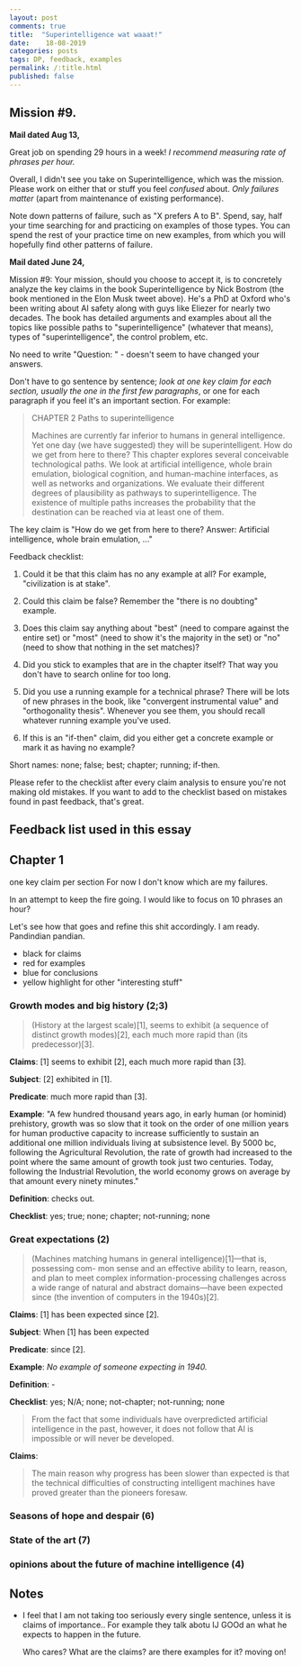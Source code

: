 ```yaml
---
layout: post
comments: true
title:  "Superintelligence wat waaat!"
date:    18-08-2019 
categories: posts
tags: DP, feedback, examples
permalink: /:title.html
published: false
---
```


## Mission #9. 

**Mail dated Aug 13,**

Great job on spending 29 hours in a week! *I recommend measuring rate
of phrases per hour.*

Overall, I didn't see you take on Superintelligence, which was the
mission. Please work on either that or stuff you feel *confused*
about. *Only failures matter* (apart from maintenance of existing
performance).

Note down patterns of failure, such as "X prefers A to B". Spend, say,
half your time searching for and practicing on examples of those
types. You can spend the rest of your practice time on new examples,
from which you will hopefully find other patterns of failure.

**Mail dated June 24,**

Mission #9: Your mission, should you choose to accept it, is to
concretely analyze the key claims in the book Superintelligence by
Nick Bostrom (the book mentioned in the Elon Musk tweet above). He's a
PhD at Oxford who's been writing about AI safety along with guys like
Eliezer for nearly two decades. The book has detailed arguments and
examples about all the topics like possible paths to
"superintelligence" (whatever that means), types of
"superintelligence", the control problem, etc.

No need to write "Question: " - doesn't seem to have changed your
answers.

Don't have to go sentence by sentence; *look at one key claim for each
section, usually the one in the first few paragraphs*, or one for each
paragraph if you feel it's an important section. For example:

> CHAPTER 2 Paths to superintelligence
>
> Machines are currently far inferior to humans in general
> intelligence. Yet one day (we have suggested) they will be
> superintelligent. How do we get from here to there? This chapter
> explores several conceivable technological paths. We look at
> artificial intelligence, whole brain emulation, biological
> cognition, and human-machine interfaces, as well as networks and
> organizations. We evaluate their different degrees of plausibility
> as pathways to superintelligence. The existence of multiple paths
> increases the probability that the destination can be reached via at
> least one of them.

The key claim is "How do we get from here to there? Answer: Artificial
intelligence, whole brain emulation, ..."

Feedback checklist:

1. Could it be that this claim has no any example at all? For example,
   "civilization is at stake".

2. Could this claim be false? Remember the "there is no doubting"
   example.

3. Does this claim say anything about "best" (need to compare against
   the entire set) or "most" (need to show it's the majority in the
   set) or "no" (need to show that nothing in the set matches)?

4. Did you stick to examples that are in the chapter itself? That way
   you don't have to search online for too long.

5. Did you use a running example for a technical phrase? There will be
   lots of new phrases in the book, like "convergent instrumental
   value" and "orthogonality thesis". Whenever you see them, you
   should recall whatever running example you've used.

6. If this is an "if-then" claim, did you either get a concrete
   example or mark it as having no example?

Short names: none; false; best; chapter; running; if-then.

Please refer to the checklist after every claim analysis to ensure
you're not making old mistakes. If you want to add to the checklist
based on mistakes found in past feedback, that's great.

## Feedback list used in this essay

## Chapter 1

one key claim per section
For now I don't know which are my failures. 

In an attempt to keep the fire going. I would like to focus on 10
phrases an hour?

Let's see how that goes and refine this shit accordingly. I am
ready. Pandindian pandian.

- black for claims
- red for examples
- blue for conclusions
- yellow highlight for other "interesting stuff"

### Growth modes and big history (2;3)

> (History at the largest scale)[1], seems to exhibit (a sequence of
> distinct growth modes)[2], each much more rapid than (its predecessor)[3].

**Claims**: [1] seems to exhibit [2], each much more rapid than [3].

**Subject**: [2] exhibited in [1].

**Predicate**: much more rapid than [3]. 

**Example**: "A few hundred thousand years ago, in early human (or
hominid) prehistory, growth was so slow that it took on the order of
one million years for human productive capacity to increase
sufficiently to sustain an additional one million individuals living
at subsistence level. By 5000 bc, following the Agricultural
Revolution, the rate of growth had increased to the point where the
same amount of growth took just two centuries. Today, following the
Industrial Revolution, the world economy grows on average by that
amount every ninety minutes."

**Definition**: checks out.

**Checklist**: yes; true; none; chapter; not-running; none  


### Great expectations (2)

> (Machines matching humans in general intelligence)[1]—that is, possessing
> com- mon sense and an effective ability to learn, reason, and plan
> to meet complex information-processing challenges across a wide
> range of natural and abstract domains—have been expected since (the
> invention of computers in the 1940s)[2].

**Claims**: [1] has been expected since [2].

**Subject**: When [1] has been expected

**Predicate**:  since [2].

**Example**: *No example of someone expecting in 1940.*

**Definition**: -

**Checklist**: yes; N/A; none; not-chapter; not-running; none  

> From the fact that some individuals have overpredicted artificial
> intelligence in the past, however, it does not follow that AI is
> impossible or will never be developed.

**Claims**: 



> The main reason why progress has been slower than expected is that
> the technical difficulties of constructing intelligent machines have
> proved greater than the pioneers foresaw.

### Seasons of hope and despair (6)

### State of the art (7)

### opinions about the future of machine intelligence (4)


## Notes

- I feel that I am not taking too seriously every single sentence,
  unless it is claims of importance.. For example they talk abotu IJ
  GOOd an what he expects to happen in the future. 
  
  Who cares? What are the claims? are there examples for it? moving on!

